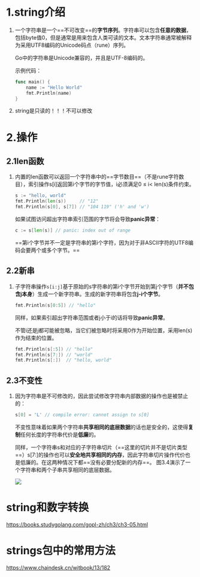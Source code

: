 # 1.string介绍

1. 一个字符串是一个==不可改变==的**字节序列**。字符串可以包含**任意的数据**，包括byte值0，但是通常是用来包含人类可读的文本。文本字符串通常被解释为采用UTF8编码的Unicode码点（rune）序列。

   Go中的字符串是Unicode兼容的，并且是UTF-8编码的。

   示例代码：

   ```go
   func main() {  
       name := "Hello World"
       fmt.Println(name)
   }
   ```

2. string是只读的！！！不可以修改



# 2.操作

## 2.1len函数

1. 内置的len函数可以返回一个字符串中的==字节数目==（不是rune字符数目），索引操作s[i]返回第i个字节的字节值，i必须满足0 ≤ i< len(s)条件约束。

   ```Go
   s := "hello, world"
   fmt.Println(len(s))     // "12"
   fmt.Println(s[0], s[7]) // "104 119" ('h' and 'w')
   ```

   如果试图访问超出字符串索引范围的字节将会导致**panic异常**：

   ```Go
   c := s[len(s)] // panic: index out of range
   ```

   ==第i个字节并不一定是字符串的第i个字符，因为对于非ASCII字符的UTF8编码会要两个或多个字节。==



## 2.2新串

1. 子字符串操作`s[i:j]`基于原始的s字符串的第i个字节开始到第j个字节（**并不包含j本身**）生成一个新字符串。生成的新字符串将包含**j-i个字节**。

   ```Go
   fmt.Println(s[0:5]) // "hello"
   ```

   同样，如果索引超出字符串范围或者j小于i的话将导致**panic异常**。

   不管i还是j都可能被忽略，当它们被忽略时将采用0作为开始位置，采用len(s)作为结束的位置。

   ```Go
   fmt.Println(s[:5]) // "hello"
   fmt.Println(s[7:]) // "world"
   fmt.Println(s[:])  // "hello, world"
   ```

## 2.3不变性

1. 因为字符串是不可修改的，因此尝试修改字符串内部数据的操作也是被禁止的：

   ```Go
   s[0] = 'L' // compile error: cannot assign to s[0]
   ```

   不变性意味着如果两个字符串**共享相同的底层数据**的话也是安全的，这使得**复制**任何长度的字符串代价是**低廉**的。

   同样，一个字符串s和对应的子字符串切片（==这里的切片并不是切片类型==）s[7:]的操作也可以**安全地共享相同的内存**，因此字符串切片操作代价也是低廉的。在这两种情况下都==没有必要分配新的内存==。 图3.4演示了一个字符串和两个子串共享相同的底层数据。

   ![](https://books.studygolang.com/gopl-zh/images/ch3-04.png)





# string和数字转换

https://books.studygolang.com/gopl-zh/ch3/ch3-05.html



# strings包中的常用方法

https://www.chaindesk.cn/witbook/13/182